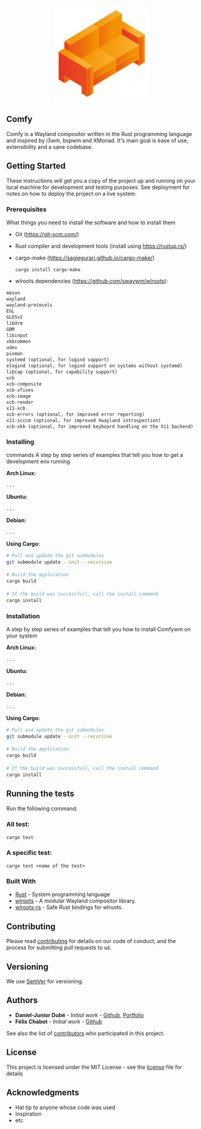 <div align="center">
	<img width="256px" src="./LOGO.png" alt="Comfy Logo">
</div>

## Comfy

Comfy is a Wayland compositor written in the Rust programming language and inspired by i3wm, bspwm and XMonad. It's main goal is ease of use, extensibility and a sane codebase.

## Getting Started

These instructions will get you a copy of the project up and running on your local machine for development and testing purposes. See deployment for notes on how to deploy the project on a live system.

### Prerequisites

What things you need to install the software and how to install them

- Git (https://git-scm.com/)
- Rust compiler and development tools (install using https://rustup.rs/)
- cargo-make (https://sagiegurari.github.io/cargo-make/)
	```
	cargo install cargo-make
	```

- wlroots dependencies (https://github.com/swaywm/wlroots):
```
meson
wayland
wayland-protocols
EGL
GLESv2
libdrm
GBM
libinput
xkbcommon
udev
pixman
systemd (optional, for logind support)
elogind (optional, for logind support on systems without systemd)
libcap (optional, for capability support)
xcb
xcb-composite
xcb-xfixes
xcb-image
xcb-render
x11-xcb
xcb-errors (optional, for improved error reporting)
x11-icccm (optional, for improved Xwayland introspection)
xcb-xkb (optional, for improved keyboard handling on the X11 backend)
```

### Installing

commands
A step by step series of examples that tell you how to get a development env running

**Arch Linux:**
```bash
...
```

**Ubuntu:**
```bash
...
```

**Debian:**
```bash
...
```

**Using Cargo:**
```bash
# Pull and update the git submodules
git submodule update --init --recursive

# Build the application
cargo build

# If the build was successfull, call the install command
cargo install
```

### Installation

A step by step series of examples that tell you how to install Comfywm on your system

**Arch Linux:**
```bash
...
```

**Ubuntu:**
```bash
...
```

**Debian:**
```bash
...
```

**Using Cargo:**
```bash
# Pull and update the git submodules
git submodule update --init --recursive

# Build the application
cargo build

# If the build was successfull, call the install command
cargo install
```

## Running the tests

Run the following command:

### All test:

```
cargo test
```

### A specific test:

```
cargo test <name of the test>
```

### Built With

* [Rust](https://www.rust-lang.org) - System programming language
* [wlroots](https://github.com/swaywm/wlroots) - A modular Wayland compositor library.
* [wlroots-rs](https://github.com/swaywm/wlroots-rs) - Safe Rust bindings for wlroots.

## Contributing

Please read [contributing](CONTRIBUTING.md) for details on our code of conduct, and the process for submitting pull requests to us.

## Versioning

We use [SemVer](http://semver.org/) for versioning.

## Authors

* **Daniel-Junior Dubé** - *Initial work* - [Github](https://github.com/daniel-junior-dube), [Portfolio](https://daniel-junior-dube.github.io)
* **Félix Chabot** - *Initial work* - [Github](https://github.com/chabam)

See also the list of [contributors](CONTRIBUTORS.md) who participated in this project.

## License

This project is licensed under the MIT License - see the [license](LICENSE.md) file for details

## Acknowledgments

* Hat tip to anyone whose code was used
* Inspiration
* etc
